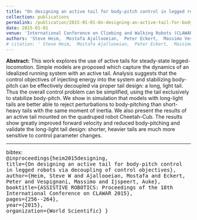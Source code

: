 ```yaml
---
title: "On designing an active tail for body-pitch control in legged robots via decoupling of control objectives"
collection: publications
permalink: /publication/2015-01-01-On-designing-an-active-tail-for-body-pitch-control-in-legged-robots-via-decoupling-of-control-objectives
date: 2015-01-01
venue: 'International Conference on Climbing and Walking Robots (CLAWAR)'
authors: 'Steve Heim,  Mostafa Ajallooeian,  Peter Eckert,  Massimo Vespignani,  Auke Ijspeert'
# citation: ' Steve Heim,  Mostafa Ajallooeian,  Peter Eckert,  Massimo Vespignani,  Auke Ijspeert, &quot;On designing an active tail for body-pitch control in legged robots via decoupling of control objectives.&quot; In the proceedings of ASSISTIVE ROBOTICS: Proceedings of the 18th International Conference on CLAWAR 2015, 2015.'
---
```


**Abstract:** This work explores the use of active tails for steady-state legged-locomotion. Simple models are proposed which capture the dynamics of an idealized running system with an active tail. Analysis suggests that the control objectives of injecting energy into the system and stabilizing body-pitch can be effectively decoupled via proper tail design: a long, light tail. Thus the overall control problem can be simplified, using the tail exclusively to stabilize body-pitch. We show in simulation that models with long-light tails are better able to reject perturbations to body-pitching than short-heavy tails with the same moment of inertia. We also present the results of an active tail mounted on the quadruped robot Cheetah-Cub. The results show greatly improved forward velocity and reduced body-pitching and validate the long-light tail design: shorter, heavier tails are much more sensitive to control parameter changes.

---

bibtex:  
<kbd>
@inproceedings{heim2015designing,  
  title={On designing an active tail for body-pitch control in legged robots via decoupling of control objectives},  
  author={Heim, Steve W and Ajallooeian, Mostafa and Eckert, Peter and Vespignani, Massimo and Ijspeert, Auke},  
  booktitle={ASSISTIVE ROBOTICS: Proceedings of the 18th International Conference on CLAWAR 2015},  
  pages={256--264},  
  year={2015},  
  organization={World Scientific}
}</kbd>